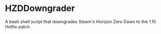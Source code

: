 # HZDDowngrader
A bash shell script that downgrades Steam's Horizon Zero Dawn to the 1.10 Hotfix patch.
